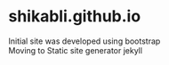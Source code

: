 # shikabli.github.io
Initial site was developed using bootstrap  
Moving to Static site generator jekyll

